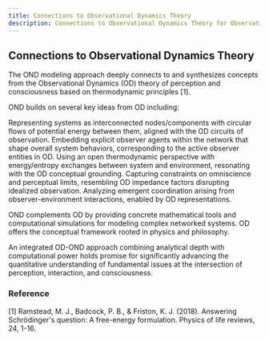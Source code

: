 ```yaml
---
title: Connections to Observational Dynamics Theory
description: Connections to Observational Dynamics Theory for Observational Network Dynamics.
---
```


## Connections to Observational Dynamics Theory

The OND modeling approach deeply connects to and synthesizes concepts from the Observational Dynamics (OD) theory of perception and consciousness based on thermodynamic principles [1].

OND builds on several key ideas from OD including:

Representing systems as interconnected nodes/components with circular flows of potential energy between them, aligned with the OD circuits of observation.
Embedding explicit observer agents within the network that shape overall system behaviors, corresponding to the active observer entities in OD.
Using an open thermodynamic perspective with energy/entropy exchanges between system and environment, resonating with the OD conceptual grounding.
Capturing constraints on omniscience and perceptual limits, resembling OD impedance factors disrupting idealized observation.
Analyzing emergent coordination arising from observer-environment interactions, enabled by OD representations.

OND complements OD by providing concrete mathematical tools and computational simulations for modeling complex networked systems. OD offers the conceptual framework rooted in physics and philosophy.

An integrated OD-OND approach combining analytical depth with computational power holds promise for significantly advancing the quantitative understanding of fundamental issues at the intersection of perception, interaction, and consciousness.

### Reference

[1] Ramstead, M. J., Badcock, P. B., & Friston, K. J. (2018). Answering Schrödinger's question: A free-energy formulation. Physics of life reviews, 24, 1-16.
